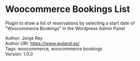 # Woocommerce Bookings List
Plugin to draw a list of reservations by selecting a start date of "Woocommerce Bookings" in the Wordpress Admin Panel

Author: Jorge Rey<br>
Author URI: https://www.woland.es/ <br>
Tags: woocommerce, woocommerce bookings<br>
Version: 1.0.0

